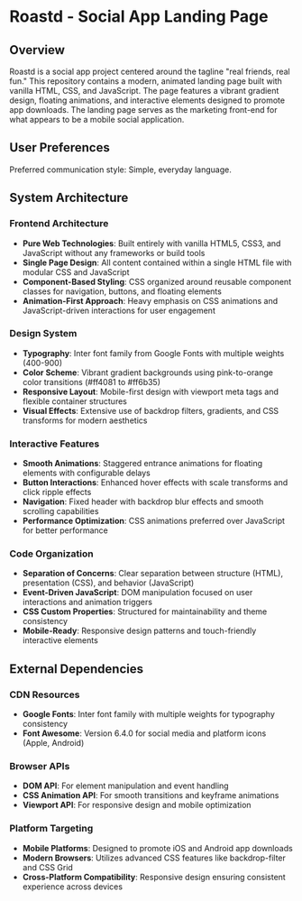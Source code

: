 # Roastd - Social App Landing Page

## Overview

Roastd is a social app project centered around the tagline "real friends, real fun." This repository contains a modern, animated landing page built with vanilla HTML, CSS, and JavaScript. The page features a vibrant gradient design, floating animations, and interactive elements designed to promote app downloads. The landing page serves as the marketing front-end for what appears to be a mobile social application.

## User Preferences

Preferred communication style: Simple, everyday language.

## System Architecture

### Frontend Architecture
- **Pure Web Technologies**: Built entirely with vanilla HTML5, CSS3, and JavaScript without any frameworks or build tools
- **Single Page Design**: All content contained within a single HTML file with modular CSS and JavaScript
- **Component-Based Styling**: CSS organized around reusable component classes for navigation, buttons, and floating elements
- **Animation-First Approach**: Heavy emphasis on CSS animations and JavaScript-driven interactions for user engagement

### Design System
- **Typography**: Inter font family from Google Fonts with multiple weights (400-900)
- **Color Scheme**: Vibrant gradient backgrounds using pink-to-orange color transitions (#ff4081 to #ff6b35)
- **Responsive Layout**: Mobile-first design with viewport meta tags and flexible container structures
- **Visual Effects**: Extensive use of backdrop filters, gradients, and CSS transforms for modern aesthetics

### Interactive Features
- **Smooth Animations**: Staggered entrance animations for floating elements with configurable delays
- **Button Interactions**: Enhanced hover effects with scale transforms and click ripple effects
- **Navigation**: Fixed header with backdrop blur effects and smooth scrolling capabilities
- **Performance Optimization**: CSS animations preferred over JavaScript for better performance

### Code Organization
- **Separation of Concerns**: Clear separation between structure (HTML), presentation (CSS), and behavior (JavaScript)
- **Event-Driven JavaScript**: DOM manipulation focused on user interactions and animation triggers
- **CSS Custom Properties**: Structured for maintainability and theme consistency
- **Mobile-Ready**: Responsive design patterns and touch-friendly interactive elements

## External Dependencies

### CDN Resources
- **Google Fonts**: Inter font family with multiple weights for typography consistency
- **Font Awesome**: Version 6.4.0 for social media and platform icons (Apple, Android)

### Browser APIs
- **DOM API**: For element manipulation and event handling
- **CSS Animation API**: For smooth transitions and keyframe animations
- **Viewport API**: For responsive design and mobile optimization

### Platform Targeting
- **Mobile Platforms**: Designed to promote iOS and Android app downloads
- **Modern Browsers**: Utilizes advanced CSS features like backdrop-filter and CSS Grid
- **Cross-Platform Compatibility**: Responsive design ensuring consistent experience across devices